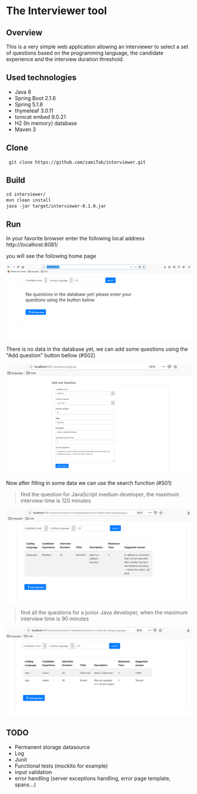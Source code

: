 The Interviewer tool
====================

Overview
--------
This is a very simple web application allowing an interviewer
to select a set of questions based on the programming language,
the candidate experience and the interview duration threshold. 

Used technologies
---
 - Java 8
 - Spring Boot 2.1.6
 - Spring 5.1.8
 - thymeleaf 3.0.11
 - tomcat embed 9.0.21
 - H2 (In memory) database
 - Maven 3
 
 Clone
 ----
     git clone https://github.com/samiTab/interviewer.git
     
Build
-----
    cd interviewer/
    mvn clean install 
    java -jar target/interviewer-0.1.0.jar

Run
---
In your favorite browser enter the following local address
     http://localhost:8081/

you will see the following home page

![signup_page](img/index.png)
    
There is no data in the database yet, we can add some questions
using the "Add question" button bellow (#S02)

![add-question_page](img/add-question.png)

Now after filling in some data we can use the search function (#S01)

> find the question for JavaScript medium developer, the maximum interview
time is 120 minutes

![search_page_1](img/search-javascript.png)

> find all the questions for a junior Java developer, when the maximum interview
time is 90 minutes

![search_page_2](img/search-java.png)

TODO
---
* Permanent storage datasource
* Log
* Junit
* Functional tests (mockito for example)
* input validation
* error handling (server exceptions handling, error page template, spans...)